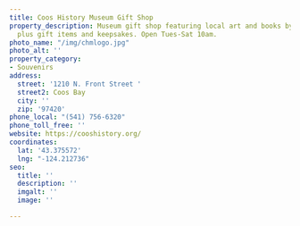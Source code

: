 ```yaml
---
title: Coos History Museum Gift Shop
property_description: Museum gift shop featuring local art and books by local authors,
  plus gift items and keepsakes. Open Tues-Sat 10am.
photo_name: "/img/chmlogo.jpg"
photo_alt: ''
property_category:
- Souvenirs
address:
  street: '1210 N. Front Street '
  street2: Coos Bay
  city: ''
  zip: '97420'
phone_local: "(541) 756-6320"
phone_toll_free: ''
website: https://cooshistory.org/
coordinates:
  lat: '43.375572'
  lng: "-124.212736"
seo:
  title: ''
  description: ''
  imgalt: ''
  image: ''

---
```

